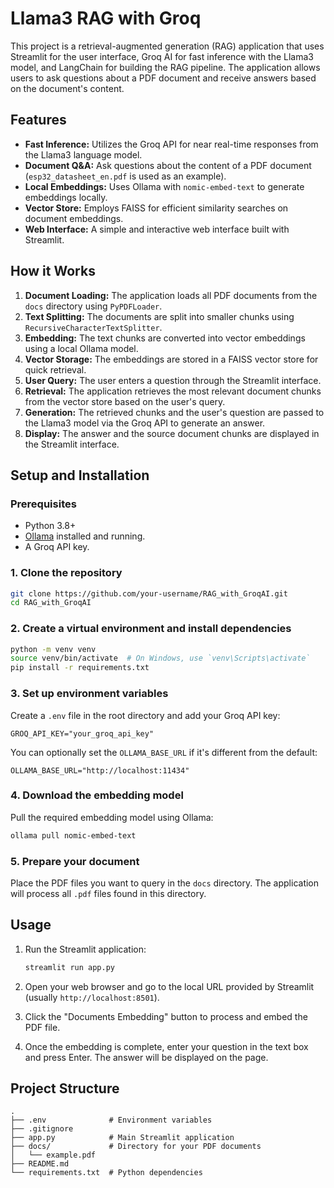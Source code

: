 # Llama3 RAG with Groq

This project is a retrieval-augmented generation (RAG) application that uses Streamlit for the user interface, Groq AI for fast inference with the Llama3 model, and LangChain for building the RAG pipeline. The application allows users to ask questions about a PDF document and receive answers based on the document's content.

## Features

- **Fast Inference:** Utilizes the Groq API for near real-time responses from the Llama3 language model.
- **Document Q&A:** Ask questions about the content of a PDF document (`esp32_datasheet_en.pdf` is used as an example).
- **Local Embeddings:** Uses Ollama with `nomic-embed-text` to generate embeddings locally.
- **Vector Store:** Employs FAISS for efficient similarity searches on document embeddings.
- **Web Interface:** A simple and interactive web interface built with Streamlit.

## How it Works

1.  **Document Loading:** The application loads all PDF documents from the `docs` directory using `PyPDFLoader`.
2.  **Text Splitting:** The documents are split into smaller chunks using `RecursiveCharacterTextSplitter`.
3.  **Embedding:** The text chunks are converted into vector embeddings using a local Ollama model.
4.  **Vector Storage:** The embeddings are stored in a FAISS vector store for quick retrieval.
5.  **User Query:** The user enters a question through the Streamlit interface.
6.  **Retrieval:** The application retrieves the most relevant document chunks from the vector store based on the user's query.
7.  **Generation:** The retrieved chunks and the user's question are passed to the Llama3 model via the Groq API to generate an answer.
8.  **Display:** The answer and the source document chunks are displayed in the Streamlit interface.

## Setup and Installation

### Prerequisites

-   Python 3.8+
-   [Ollama](https://ollama.com/) installed and running.
-   A Groq API key.

### 1. Clone the repository

```bash
git clone https://github.com/your-username/RAG_with_GroqAI.git
cd RAG_with_GroqAI
```

### 2. Create a virtual environment and install dependencies

```bash
python -m venv venv
source venv/bin/activate  # On Windows, use `venv\Scripts\activate`
pip install -r requirements.txt
```

### 3. Set up environment variables

Create a `.env` file in the root directory and add your Groq API key:

```
GROQ_API_KEY="your_groq_api_key"
```

You can optionally set the `OLLAMA_BASE_URL` if it's different from the default:
```
OLLAMA_BASE_URL="http://localhost:11434"
```

### 4. Download the embedding model

Pull the required embedding model using Ollama:
```bash
ollama pull nomic-embed-text
```

### 5. Prepare your document

Place the PDF files you want to query in the `docs` directory. The application will process all `.pdf` files found in this directory.

## Usage

1.  Run the Streamlit application:

    ```bash
    streamlit run app.py
    ```

2.  Open your web browser and go to the local URL provided by Streamlit (usually `http://localhost:8501`).

3.  Click the "Documents Embedding" button to process and embed the PDF file.

4.  Once the embedding is complete, enter your question in the text box and press Enter. The answer will be displayed on the page.

## Project Structure

```
.
├── .env              # Environment variables
├── .gitignore
├── app.py            # Main Streamlit application
├── docs/             # Directory for your PDF documents
│   └── example.pdf
├── README.md
└── requirements.txt  # Python dependencies
```
